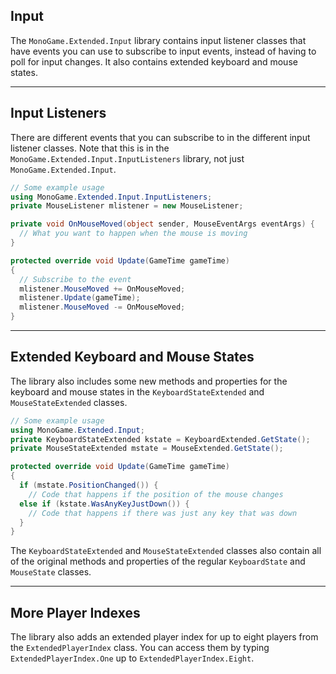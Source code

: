 

## Input
The `MonoGame.Extended.Input` library contains input listener classes that have events you can use to subscribe to input events, instead of having to poll for input changes.  It also contains extended keyboard and mouse states.

---
## Input Listeners
There are different events that you can subscribe to in the different input listener classes. Note that this is in the `MonoGame.Extended.Input.InputListeners` library, not just `MonoGame.Extended.Input`.
```c#
// Some example usage
using MonoGame.Extended.Input.InputListeners;
private MouseListener mlistener = new MouseListener;

private void OnMouseMoved(object sender, MouseEventArgs eventArgs) {
  // What you want to happen when the mouse is moving
}

protected override void Update(GameTime gameTime)
{
  // Subscribe to the event
  mlistener.MouseMoved += OnMouseMoved;
  mlistener.Update(gameTime);
  mlistener.MouseMoved -= OnMouseMoved;
}
```

---
## Extended Keyboard and Mouse States
The library also includes some new methods and properties for the keyboard and mouse states in the `KeyboardStateExtended` and `MouseStateExtended` classes.
```c#
// Some example usage
using MonoGame.Extended.Input;
private KeyboardStateExtended kstate = KeyboardExtended.GetState();
private MouseStateExtended mstate = MouseExtended.GetState();

protected override void Update(GameTime gameTime)
{
  if (mstate.PositionChanged()) {
    // Code that happens if the position of the mouse changes
  else if (kstate.WasAnyKeyJustDown()) {
    // Code that happens if there was just any key that was down
  }
}
```

The `KeyboardStateExtended` and `MouseStateExtended` classes also contain all of the original methods and properties of the regular `KeyboardState` and `MouseState` classes.

---
## More Player Indexes
The library also adds an extended player index for up to eight players from the `ExtendedPlayerIndex` class. You can access them by typing `ExtendedPlayerIndex.One` up to `ExtendedPlayerIndex.Eight`.
